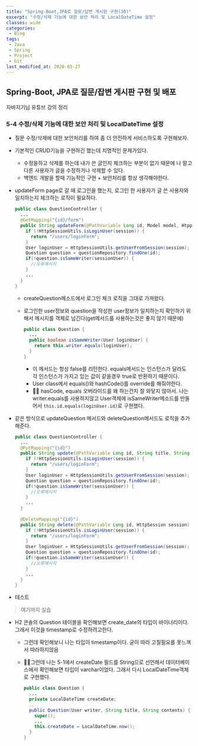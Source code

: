 ```yaml
---
title: "Spring-Boot,JPA로 질문/답변 게시판 구현(30)"
excerpt: "수정/삭제 기능에 대한 보안 처리 및 LocalDateTime 설정"
classes: wide
categories:
 - Blog
tags:
 - Java
 - Spring
 - Project
 - Git
last_modified_at: 2020-03-27
---
```




## Spring-Boot, JPA로 질문/잡변 게시판 구현 및 배포

자바지기님 유튜브 강의 정리

### 5-4 수정/삭제 기능에 대한 보안 처리 및 LocalDateTime 설정

* 질문 수정/삭제에 대한 보안처리를 하여 좀 더 안전하게 서비스하도록 구현해보자.

* 기본적인 CRUD기능을 구현하긴 했는데 치명적인 문제가있다.

  * 수정을하고 삭제를 하는데 내가 쓴 글인지 체크하는 부분이 없기 때문에 나 말고 다른 사용자가 글을 수정하거나 삭제할 수 있다.
  * 백엔드 개발을 할때 기능적인 구현 + 보안처리를 항상 생각해야한다.

* updateForm page로 갈 때 로그인을 했는지, 로그인 한 사용자가 글 쓴 사용자와 일치하는지 체크하는 로직이 필요하다.

  ```java
  public class QuestionController {
    ...
    @GetMapping("{id}/form")
    public String updateForm(@PathVariable Long id, Model model, HtppSession session) {
      if (!HttpSessionUtils.isLoginUser(session)) {
        return "/users/loginForm";
      }
      User loginUser = HttpSessionUtils.getUserFromSession(session);
      Question question = questionRepository.findOne(id);
      if(!question.isSameWriter(sessionUser)) {
        //오류메시지
      } 
      ...
    }
  }
  ```

  * createQuestion메소드에서 로그인 체크 로직을 그대로 가져왔다.

  * 로그인한 user정보와 question을 작성한 user정보가 일치하는지 확인하기 위해서 메시지를 객체로 넘긴다(get메서드를 사용하는것은 좋지 않기 때문에)

    ```java
    public class Question {
      ...
      public boolean isSameWriter(User loginUser) {
        return this.writer.equals(loginUser);
      }
    }
    ```

    * 이 메서드는 항상 false를 리턴한다. equals메서드는 인스턴스가 달라도 각 인스턴스가 가지고 있는 값이 같을경우 true로 반환하기 때문이다.
    * User class에서 equals()와 hashCode()를 override를 해줘야한다.
    * :raising_hand_man: hasCode, equals 오버라이드를 왜 하는건지 잘 와닿지 않아서. 나는 writer.equals를 사용하지않고 User객체에 isSameWriter메소드를 만들어서 `this.id.equals(loginUser.id)`로 구현했다.

* 같은 방식으로 updateQuestion 메서드와 deleteQuestion메서드도 로직을 추가해준다.

  ```java
  public class QuestionController {
    ...
    @PutMapping("{id}")
    public String update(@PathVariable Long id, String title, String contents, HttpSession session) {
      if (!HttpSessionUtils.isLoginUser(session)) {
        return "/users/loginForm";
      }
      User loginUser = HttpSessionUtils.getUserFromSession(session);
      Question question = questionRepository.findOne(id);
      if(!question.isSameWriter(sessionUser)) {
        //오류메시지
      }
      ...
    }
      
    @DeleteMapping("{id}")
    public String delete(@PathVariable Long id, HttpSession session) {
      if (!HttpSessionUtils.isLoginUser(session)) {
        return "/users/loginForm";
      }
      User loginUser = HttpSessionUtils.getUserFromSession(session);
      Question question = questionRepository.findOne(id);
      if(!question.isSameWriter(sessionUser)) {
        //오류메시지
      }
      ...
    }
  }
  ```

* 테스트

> 여기까지 실습

* H2 콘솔의 Question 테이블을 확인해보면 create_date의 타입이 바이너리이다. 그래서 이것을 timestamp로 수정하려고한다.
  
  * 그런데 확인해보니 나는 타입이 timestamp이다. 굳이 따라 고칠필요를 못느껴서 따라하지않음
  
  * :raising_hand_man:그런데 나는 5-1에서 createDate 필드를 String으로 선언해서 데이터베이스에서 확인해보면 타입이 varchar이었다. 그래서 다시 LocalDateTime객체로 구현했다.
  
    ```java
    public class Question {
      ...
      private LocalDateTime createDate;
      ..
      public Question(User writer, String title, String contents) {
        super();
        ...
        this.createDate = LocalDateTime.now();
      }
    }
    ```
  
    

